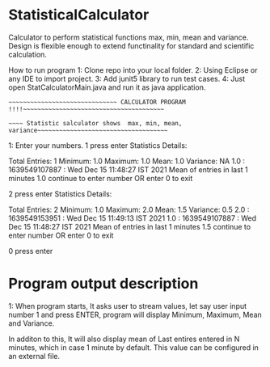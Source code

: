 # StatisticalCalculator
Calculator to perform statistical functions  max, min, mean and variance.
Design is flexible enough to extend functinality for standard and scientific calculation.

How to run program
1: Clone repo into your local folder.
2: Using Eclipse or any IDE to import project.
3: Add junit5 library to run test cases.
4: Just open StatCalculatorMain.java and run it as java application.

~~~~~~~~~~~~~~~~~~~~~~~~~~~~~~~~~~~~~~~~~~~~~~~~~~~~~~~~~~~~~~~~~~~~~~~~~~~~~~~~~~~~~~~~~~~~~
~~~~~~~~~~~~~~~~~~~~~~~~~~~~~~ CALCULATOR PROGRAM !!!!~~~~~~~~~~~~~~~~~~~~~~~~~~~~~~~~~~~~~~~
~~~~~~~~~~~~~~~~~~~~~~~~~~~~~~~~~~~~~~~~~~~~~~~~~~~~~~~~~~~~~~~~~~~~~~~~~~~~~~~~~~~~~~~~~~~~~
~~~~ Basic Statistic calculator program developed by Lokendra Rawat ~~~~~~~~~~~~~~~~~~~~~~~~~
~~~~ Statistic salculator shows  max, min, mean, variance~~~~~~~~~~~~~~~~~~~~~~~~~~~~~~~~~~~~
~~~~~~~~~~~~~~~~~~~~~~~~~~~~~~~~~~~~~~~~~~~~~~~~~~~~~~~~~~~~~~~~~~~~~~~~~~~~~~~~~~~~~~~~~~~~~


1: Enter your numbers.
1 press enter
Statistics Details:

   Total Entries:   1
   Minimum:         1.0
   Maximum:         1.0
   Mean:            1.0
   Variance:        NA
1.0  :  1639549107887  :  Wed Dec 15 11:48:27 IST 2021
Mean of entries in last 1 minutes  1.0
continue to enter number OR enter 0 to exit

2 press enter
Statistics Details:

   Total Entries:   2
   Minimum:         1.0
   Maximum:         2.0
   Mean:            1.5
   Variance:        0.5
2.0  :  1639549153951  :  Wed Dec 15 11:49:13 IST 2021
1.0  :  1639549107887  :  Wed Dec 15 11:48:27 IST 2021
Mean of entries in last 1 minutes  1.5
continue to enter number OR enter 0 to exit

0 press enter

# Program output description
1: When program starts, It asks user to stream values, let say user input number 1 and press ENTER, program will display
   Minimum, Maximum, Mean and Variance.
   
   In additon to this, It will also display mean of Last entires entered in N minutes, which in case 1 minute by default.
   This value can be configured in an external file.


